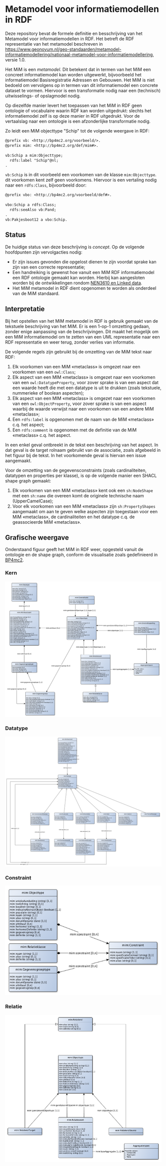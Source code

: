 # Metamodel voor informatiemodellen in RDF

Deze repository bevat de formele definitie en besschrijving van het Metamodel voor informatiemodellen in RDF. Het betreft de RDF representatie van het metamodel beschreven in https://www.geonovum.nl/geo-standaarden/metamodel-informatiemodellering/nationaal-metamodel-voor-informatiemodellering, versie 1.0.

Het MiM is een *metamodel*. Dit betekent dat in termen van het MiM een concreet informatiemodel kan worden uitgewerkt, bijvoorbeeld het informatiemodel Basisregistratie Adressen en Gebouwen. Het MiM is niet bedoeld om vervolgens op in termen van dit informatiemodel een concrete dataset te vormen. Hiervoor is een transformatie nodig naar een (technisch) uitwisselings- of opslagmodel nodig.

Op diezelfde manier levert het toepassen van het MiM in RDF geen ontologie of vocabulaire waarin RDF kan worden uitgedrukt: slechts het informatiemodel zelf is op deze manier in RDF uitgedrukt. Voor de vertaalslag naar een ontologie is een afzonderlijke transformatie nodig.

Zo leidt een MiM objecttype "Schip" tot de volgende weergave in RDF:

```
@prefix vb: <http://bp4mc2.org/voorbeeld/>.
@prefix mim: <http://bp4mc2.org/def/mim#>.

vb:Schip a mim:Objecttype;
  rdfs:label "Schip"@nl;
.
```

`vb:Schip` is in dit voorbeeld een voorkomen van de klasse `mim:Objecttype`. dit voorkomen kent zelf geen voorkomens. Hiervoor is een vertaling nodig naar een `rdfs:Class`, bijvoorbeeld door:

```
@prefix vbo: <http://bp4mc2.org/voorbeeld/def#>.

vbo:Schip a rdfs:Class;
  rdfs:seeAlso vb:Pand;
.
vb:Pakjesboot12 a vbo:Schip.
```

## Status

De huidige status van deze beschrijving is *concept*. Op de volgende hoofdpunten zijn vervolgacties nodig:

- Er zijn issues gevonden die opgelost dienen te zijn voordat sprake kan zijn van een correcte representatie;
- Een handreiking is gewenst hoe vanuit een MiM RDF informatiemodel een RDF ontologie gemaakt kan worden. Hierbij kan aangesloten worden bij de ontwikkelingen rondom [NEN3610 en Linked data](https://github.com/Geonovum/NEN3610-Linkeddata).
- Het MiM metamodel in RDF dient opgenomen te worden als onderdeel van de MiM standaard.

## Interpretatie

Bij het opstellen van het MiM metamodel in RDF is gebruik gemaakt van de tekstuele beschrijving van het MiM. Er is een 1-op-1 omzetting gedaan, zonder enige aanpassing van de beschrijvingen. Dit maakt het mogelijk om een MiM informatiemodel om te zetten van een UML representatie naar een RDF representatie en weer terug, zonder verlies van informatie.

De volgende regels zijn gebruikt bij de omzetting van de MiM tekst naar RDF:

1. Elk voorkomen van een MiM «metaclass» is omgezet naar een voorkomen van een `owl:Class`;
2. Elk aspect van een MIM «metaclass» is omgezet naar een voorkomen van een `owl:DatatypeProperty`, voor zover sprake is van een aspect dat een waarde heeft die met een datatype is uit te drukken (zoals tekstuele, nummerieke of boolean aspecten);
3. Elk aspect van een MIM «metaclass» is omgezet naar een voorkomen van een `owl:ObjectProperty`, voor zover sprake is van een aspect waarbij de waarde verwijst naar een voorkomen van een andere MiM «metaclass»;
4. Een `rdfs:label` is opgenomen met de naam van de MiM «metaclass» c.q. het aspect;
5. Een `rdfs:comment` is opgenomen met de definitie van de MiM «metaclass» c.q. het aspect.

In een enkel geval ontbreekt in de tekst een beschrijving van het aspect. In dat geval is de target rolnaam gebruikt van de associatie, zoals afgebeeld in het figuur bij de tekst. In het voorkomende geval is hiervan een issue aangemaakt.

Voor de omzetting van de gegevensconstraints (zoals cardinaliteiten, datatypen en properties per klasse), is op de volgende manier een SHACL shape graph gemaakt:

1. Elk voorkomen van een MiM «metaclass» kent ook een `sh:NodeShape` met een `sh:name` die overeen komt de originele technische naam (UpperCamelCase);
2. Voor elk voorkomen van een MiM «metaclass» zijn `sh:PropertyShapes` aangemaakt om aan te geven welke aspecten zijn toegestaan voor een MiM «metaclass», de cardinaliteiten en het datatype c.q. de geassocieerde MiM «metaclass».

## Grafische weergave

Onderstaand figuur geeft het MiM in RDF weer, opgesteld vanuit de ontologie en de shape graph, conform de visualisatie zoals gedefinieerd in [BP4mc2](http://bp4mc2.org/20181107/#grafische-representatie).

### Kern
![](diagrams/kern.png)

### Datatype
![](diagrams/datatype.png)

### Constraint
![](diagrams/constraint.png)

### Relatie
![](diagrams/relatie.png)
